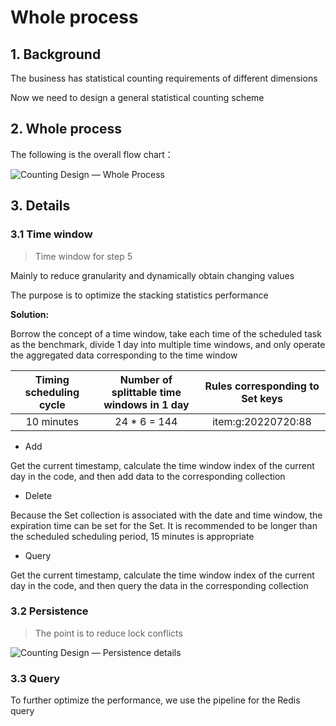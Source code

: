 # Whole process

## 1. Background

The business has statistical counting requirements of different dimensions

Now we need to design a general statistical counting scheme


 ## 2. Whole process

The following is the overall flow chart：

![Counting Design — Whole Process](../Material/image/Counting%20Design%20—%20Whole%20Process.png)

## 3. Details

### 3.1 Time window
> Time window for step 5

Mainly to reduce granularity and dynamically obtain changing values

The purpose is to optimize the stacking statistics performance

**Solution:** 

Borrow the concept of a time window, take each time of the scheduled task as the benchmark, divide 1 day into multiple time windows, and only operate the aggregated data corresponding to the time window

| Timing scheduling cycle | Number of splittable time windows in 1 day | Rules corresponding to Set keys |
| :---------------------: | :----------------------------------------: | :-----------------------------: |
|       10 minutes        |                24 * 6 = 144                |       item:g:20220720:88        |

* Add

Get the current timestamp, calculate the time window index of the current day in the code, and then add data to the corresponding collection

* Delete

Because the Set collection is associated with the date and time window, the expiration time can be set for the Set. It is recommended to be longer than the scheduled scheduling period, 15 minutes is appropriate

* Query

Get the current timestamp, calculate the time window index of the current day in the code, and then query the data in the corresponding collection

### 3.2 Persistence
> The point is to reduce lock conflicts

![Counting Design — Persistence details](../Material/image/Counting%20Design%20—%20Persistence%20details.png)


### 3.3 Query

To further optimize the performance, we use the pipeline for the Redis query